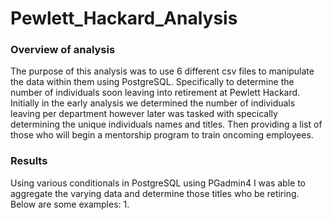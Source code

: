 # Pewlett_Hackard_Analysis

### Overview of analysis
  The purpose of this analysis was to use 6 different csv files to manipulate the data within them using PostgreSQL. Specifically to determine the number of individuals soon leaving into retirement at Pewlett Hackard. Initially in the early analysis we determined the number of individuals leaving per department however later was tasked with specically determining the unique individuals names and titles. Then providing a list of those who will begin a mentorship program to train oncoming employees.
  
### Results

  Using various conditionals in PostgreSQL using PGadmin4 I was able to aggregate the varying data and determine those titles who be retiring. Below are some examples:
  1. 

